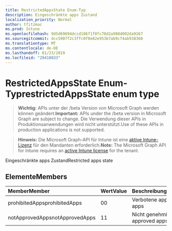 ```yaml
---
title: RestrictedAppsState Enum-Typ
description: Eingeschränkte apps Zustand
localization_priority: Normal
author: tfitzmac
ms.prod: Intune
ms.openlocfilehash: 9d5d69694dccd186f1f0fc78d2a9884002da9167
ms.sourcegitcommit: dcc5907f2c3ffc0f0e82e953b7ab9cf4ab938360
ms.translationtype: MT
ms.contentlocale: de-DE
ms.lasthandoff: 01/23/2019
ms.locfileid: "29410833"
---
```

# <a name="restrictedappsstate-enum-type"></a><span data-ttu-id="65b8d-103">RestrictedAppsState Enum-Typ</span><span class="sxs-lookup"><span data-stu-id="65b8d-103">restrictedAppsState enum type</span></span>

> <span data-ttu-id="65b8d-104">**Wichtig:** APIs unter der /beta Version von Microsoft Graph werden können geändert.</span><span class="sxs-lookup"><span data-stu-id="65b8d-104">**Important:** APIs under the /beta version in Microsoft Graph are subject to change.</span></span> <span data-ttu-id="65b8d-105">Die Verwendung dieser APIs in Produktionsanwendungen wird nicht unterstützt.</span><span class="sxs-lookup"><span data-stu-id="65b8d-105">Use of these APIs in production applications is not supported.</span></span>

> <span data-ttu-id="65b8d-106">**Hinweis:** Die Microsoft Graph-API für Intune ist eine [aktive Intune-Lizenz](https://go.microsoft.com/fwlink/?linkid=839381) für den Mandanten erforderlich.</span><span class="sxs-lookup"><span data-stu-id="65b8d-106">**Note:** The Microsoft Graph API for Intune requires an [active Intune license](https://go.microsoft.com/fwlink/?linkid=839381) for the tenant.</span></span>

<span data-ttu-id="65b8d-107">Eingeschränkte apps Zustand</span><span class="sxs-lookup"><span data-stu-id="65b8d-107">Restricted apps state</span></span>

## <a name="members"></a><span data-ttu-id="65b8d-108">Elemente</span><span class="sxs-lookup"><span data-stu-id="65b8d-108">Members</span></span>
|<span data-ttu-id="65b8d-109">Member</span><span class="sxs-lookup"><span data-stu-id="65b8d-109">Member</span></span>|<span data-ttu-id="65b8d-110">Wert</span><span class="sxs-lookup"><span data-stu-id="65b8d-110">Value</span></span>|<span data-ttu-id="65b8d-111">Beschreibung</span><span class="sxs-lookup"><span data-stu-id="65b8d-111">Description</span></span>|
|:---|:---|:---|
|<span data-ttu-id="65b8d-112">prohibitedApps</span><span class="sxs-lookup"><span data-stu-id="65b8d-112">prohibitedApps</span></span>|<span data-ttu-id="65b8d-113">0</span><span class="sxs-lookup"><span data-stu-id="65b8d-113">0</span></span>|<span data-ttu-id="65b8d-114">Verbotene apps</span><span class="sxs-lookup"><span data-stu-id="65b8d-114">Prohibited apps</span></span>|
|<span data-ttu-id="65b8d-115">notApprovedApps</span><span class="sxs-lookup"><span data-stu-id="65b8d-115">notApprovedApps</span></span>|<span data-ttu-id="65b8d-116">1</span><span class="sxs-lookup"><span data-stu-id="65b8d-116">1</span></span>|<span data-ttu-id="65b8d-117">Nicht genehmigt apps</span><span class="sxs-lookup"><span data-stu-id="65b8d-117">Not approved apps</span></span>|




